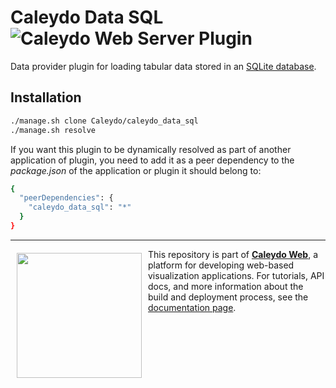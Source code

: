 Caleydo Data SQL ![Caleydo Web Server Plugin](https://img.shields.io/badge/Caleydo%20Web-Server-10ACDF.svg)
=====================

Data provider plugin for loading tabular data stored in an [SQLite database](https://www.sqlite.org/).

Installation
------------

```bash
./manage.sh clone Caleydo/caleydo_data_sql
./manage.sh resolve
```

If you want this plugin to be dynamically resolved as part of another application of plugin, you need to add it as a peer dependency to the _package.json_ of the application or plugin it should belong to:

```bash
{
  "peerDependencies": {
    "caleydo_data_sql": "*"
  }
}
```

***

<a href="https://caleydo.org"><img src="http://caleydo.org/assets/images/logos/caleydo.svg" align="left" width="200px" hspace="10" vspace="6"></a>
This repository is part of **[Caleydo Web](http://caleydo.org/)**, a platform for developing web-based visualization applications. For tutorials, API docs, and more information about the build and deployment process, see the [documentation page](http://caleydo.org/documentation/).
